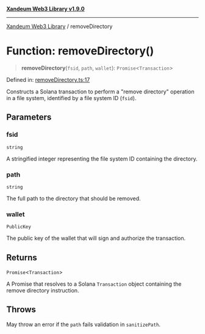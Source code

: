 [**Xandeum Web3 Library v1.9.0**](../README.md)

***

[Xandeum Web3 Library](../globals.md) / removeDirectory

# Function: removeDirectory()

> **removeDirectory**(`fsid`, `path`, `wallet`): `Promise`\<`Transaction`\>

Defined in: [removeDirectory.ts:17](https://github.com/Xandeum/test_web3/blob/main/src/removeDirectory.ts#L17)

Constructs a Solana transaction to perform a "remove directory" operation
in a  file system, identified by a file system ID (`fsid`).

## Parameters

### fsid

`string`

A stringified integer representing the file system ID containing the directory.

### path

`string`

The full path to the directory that should be removed.

### wallet

`PublicKey`

The public key of the wallet that will sign and authorize the transaction.

## Returns

`Promise`\<`Transaction`\>

A Promise that resolves to a Solana `Transaction` object containing the remove directory instruction.

## Throws

May throw an error if the `path` fails validation in `sanitizePath`.
